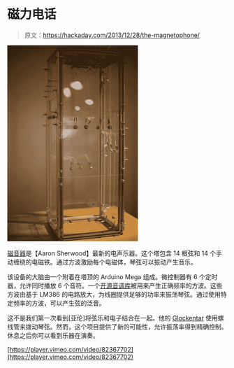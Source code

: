 # 磁力电话

> 原文：<https://hackaday.com/2013/12/28/the-magnetophone/>

[![The Magnetophone](img/b386f17b9db88d1f75a2866294884492.png)](http://hackaday.com/2013/12/28/the-magnetophone/magnetophone/)

[磁音器](http://aaron-sherwood.com/blog/?p=1297)是【Aaron Sherwood】最新的电声乐器。这个塔包含 14 根弦和 14 个手动缠绕的电磁铁。通过方波激励每个电磁体，琴弦可以振动产生音乐。

该设备的大脑由一个附着在塔顶的 Arduino Mega 组成。微控制器有 6 个定时器，允许同时播放 6 个音符。一个[开源音调库](https://code.google.com/p/rogue-code/wiki/ToneLibraryDocumentation)被用来产生正确频率的方波。这些方波由基于 LM386 的电路放大，为线圈提供足够的功率来振荡琴弦。通过使用特定频率的方波，可以产生弦的泛音。

这不是我们第一次看到[亚伦]将弦乐和电子结合在一起。他的 [Glockentar](http://hackaday.com/2012/11/28/glockentar-a-guitar-glockenspiel-mashup/ "Glockentar: A Guitar + Glockenspiel Mashup") 使用螺线管来拨动琴弦。然而，这个项目提供了新的可能性，允许振荡率得到精确控制。休息之后你可以看到乐器在演奏。

[https://player.vimeo.com/video/82367702](https://player.vimeo.com/video/82367702)